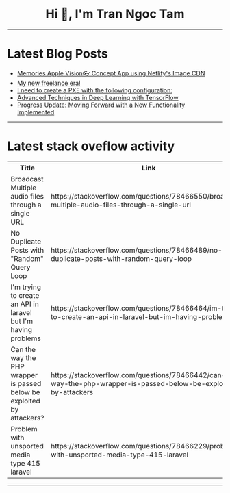 <h1 align="center">Hi 👋, I'm Tran Ngoc Tam</h1>

---

# Latest Blog Posts 
<!-- BLOG-POST-LIST:START -->
- [Memories Apple Vision👓 Concept App using Netlify&#39;s Image CDN](https://dev.to/srikant_code/memories-apple-vision-concept-app-using-netlifys-image-cdn-1i0h)
- [My new freelance era!](https://dev.to/supeergabs/my-freelance-era-4iki)
- [I need to create a PXE with the following configuration:](https://dev.to/octavio188/i-need-to-create-a-pxe-with-the-following-configuration-4l8m)
- [Advanced Techniques in Deep Learning with TensorFlow](https://dev.to/kartikmehta8/advanced-techniques-in-deep-learning-with-tensorflow-5beo)
- [Progress Update: Moving Forward with a New Functionality Implemented](https://dev.to/juan-alcalde/progress-update-moving-forward-with-a-new-functionality-implemented-59c3)
<!-- BLOG-POST-LIST:END -->

---

# Latest stack oveflow activity
<table>
  <tr><th>Title</th><th>Link</th></tr>
  <!-- STACKOVERFLOW:START --><tr><td>Broadcast Multiple audio files through a single URL</td><td>https://stackoverflow.com/questions/78466550/broadcast-multiple-audio-files-through-a-single-url</td></tr><tr><td>No Duplicate Posts with &quot;Random&quot; Query Loop</td><td>https://stackoverflow.com/questions/78466489/no-duplicate-posts-with-random-query-loop</td></tr><tr><td>I&#39;m trying to create an API in laravel but I&#39;m having problems</td><td>https://stackoverflow.com/questions/78466464/im-trying-to-create-an-api-in-laravel-but-im-having-problems</td></tr><tr><td>Can the way the PHP wrapper is passed below be exploited by attackers?</td><td>https://stackoverflow.com/questions/78466442/can-the-way-the-php-wrapper-is-passed-below-be-exploited-by-attackers</td></tr><tr><td>Problem with unsported media type 415 laravel</td><td>https://stackoverflow.com/questions/78466229/problem-with-unsported-media-type-415-laravel</td></tr><!-- STACKOVERFLOW:END -->
</table>

---


